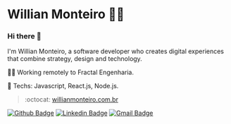 

<!--
**willianmonteiro/willianmonteiro** is a ✨ _special_ ✨ repository because its `README.md` (this file) appears on your GitHub profile.
-->

# Willian Monteiro :man_technologist:

### Hi there 👋

I'm Willian Monteiro, a software developer who creates digital experiences that combine strategy, design and technology.

:man_technologist: Working remotely to Fractal Engenharia.

:rocket: Techs: Javascript, React.js, Node.js.

> :octocat: [willianmonteiro.com.br](https://willianmonteiro.com.br)

[![Github Badge](https://img.shields.io/badge/-Github-000?style=flat-square&logo=Github&logoColor=white&link=https://github.com/willianmonteiro)](https://github.com/willianmonteiro)
[![Linkedin Badge](https://img.shields.io/badge/-LinkedIn-blue?style=flat-square&logo=Linkedin&logoColor=white&link=https://www.linkedin.com/in/willianmntro/)](https://www.linkedin.com/in/willianmntro/)
[![Gmail Badge](https://img.shields.io/badge/-Gmail-c14438?style=flat-square&logo=Gmail&logoColor=white&link=mailto:willianmntro@gmail.com)](mailto:willianmntro@gmail.com)
